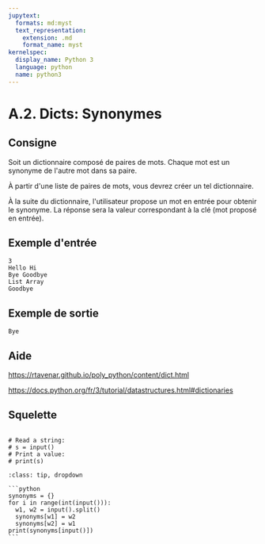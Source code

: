 ```yaml
---
jupytext:
  formats: md:myst
  text_representation:
    extension: .md
    format_name: myst
kernelspec:
  display_name: Python 3
  language: python
  name: python3
---
```


# A.2. Dicts: Synonymes

## Consigne

Soit un dictionnaire composé de paires de mots. Chaque mot est un synonyme de l'autre mot dans sa paire.

À partir d'une liste de paires de mots, vous devrez créer un tel dictionnaire.

À la suite du dictionnaire, l'utilisateur propose un mot en entrée pour obtenir le synonyme. La réponse sera la valeur correspondant à la clé (mot proposé en entrée).


## Exemple d'entrée

```
3
Hello Hi
Bye Goodbye
List Array
Goodbye
```

## Exemple de sortie

```
Bye
```

## Aide

https://rtavenar.github.io/poly_python/content/dict.html

https://docs.python.org/fr/3/tutorial/datastructures.html#dictionaries

## Squelette

```{code-cell} ipython3

# Read a string:
# s = input()
# Print a value:
# print(s)
```

````{admonition} Cliquez ici pour voir la solution
:class: tip, dropdown

```python
synonyms = {}
for i in range(int(input())):
  w1, w2 = input().split()
  synonyms[w1] = w2
  synonyms[w2] = w1
print(synonyms[input()])
```
````
